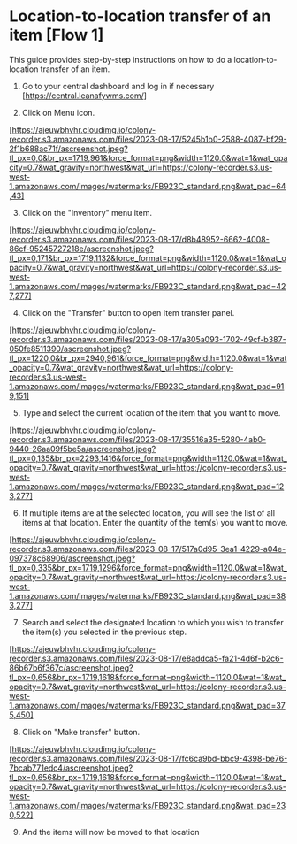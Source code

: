 # Location-to-location transfer of an item [Flow 1]

This guide provides step-by-step instructions on how to do a location-to- location transfer of an item.

1. Go to your central dashboard and log in if necessary [https://central.leanafywms.com/]


2. Click on Menu icon.

[https://ajeuwbhvhr.cloudimg.io/colony-recorder.s3.amazonaws.com/files/2023-08-17/5245b1b0-2588-4087-bf29-2f1b688ac71f/ascreenshot.jpeg?tl_px=0,0&br_px=1719,961&force_format=png&width=1120.0&wat=1&wat_opacity=0.7&wat_gravity=northwest&wat_url=https://colony-recorder.s3.us-west-1.amazonaws.com/images/watermarks/FB923C_standard.png&wat_pad=64,43]


3. Click on the "Inventory" menu item.

[https://ajeuwbhvhr.cloudimg.io/colony-recorder.s3.amazonaws.com/files/2023-08-17/d8b48952-6662-4008-86cf-95245727218e/ascreenshot.jpeg?tl_px=0,171&br_px=1719,1132&force_format=png&width=1120.0&wat=1&wat_opacity=0.7&wat_gravity=northwest&wat_url=https://colony-recorder.s3.us-west-1.amazonaws.com/images/watermarks/FB923C_standard.png&wat_pad=427,277]


4. Click on the "Transfer" button to open Item transfer panel.

[https://ajeuwbhvhr.cloudimg.io/colony-recorder.s3.amazonaws.com/files/2023-08-17/a305a093-1702-49cf-b387-050fe8511390/ascreenshot.jpeg?tl_px=1220,0&br_px=2940,961&force_format=png&width=1120.0&wat=1&wat_opacity=0.7&wat_gravity=northwest&wat_url=https://colony-recorder.s3.us-west-1.amazonaws.com/images/watermarks/FB923C_standard.png&wat_pad=919,151]


5. Type and select the current location of the item that you want to move.

[https://ajeuwbhvhr.cloudimg.io/colony-recorder.s3.amazonaws.com/files/2023-08-17/35516a35-5280-4ab0-9440-26aa09f5be5a/ascreenshot.jpeg?tl_px=0,135&br_px=2293,1416&force_format=png&width=1120.0&wat=1&wat_opacity=0.7&wat_gravity=northwest&wat_url=https://colony-recorder.s3.us-west-1.amazonaws.com/images/watermarks/FB923C_standard.png&wat_pad=123,277]


6. If multiple items are  at the selected location, you will see the list of all items at that location. Enter the quantity of the item(s) you want to move. 

[https://ajeuwbhvhr.cloudimg.io/colony-recorder.s3.amazonaws.com/files/2023-08-17/517a0d95-3ea1-4229-a04e-097378c68906/ascreenshot.jpeg?tl_px=0,335&br_px=1719,1296&force_format=png&width=1120.0&wat=1&wat_opacity=0.7&wat_gravity=northwest&wat_url=https://colony-recorder.s3.us-west-1.amazonaws.com/images/watermarks/FB923C_standard.png&wat_pad=383,277]


7. Search and select the designated location to which you wish to transfer the item(s) you selected in the previous step.

[https://ajeuwbhvhr.cloudimg.io/colony-recorder.s3.amazonaws.com/files/2023-08-17/e8addca5-fa21-4d6f-b2c6-86b67b6f367c/ascreenshot.jpeg?tl_px=0,656&br_px=1719,1618&force_format=png&width=1120.0&wat=1&wat_opacity=0.7&wat_gravity=northwest&wat_url=https://colony-recorder.s3.us-west-1.amazonaws.com/images/watermarks/FB923C_standard.png&wat_pad=375,450]


8. Click on "Make transfer" button.

[https://ajeuwbhvhr.cloudimg.io/colony-recorder.s3.amazonaws.com/files/2023-08-17/fc6ca9bd-bbc9-4398-be76-7bcab771edc4/ascreenshot.jpeg?tl_px=0,656&br_px=1719,1618&force_format=png&width=1120.0&wat=1&wat_opacity=0.7&wat_gravity=northwest&wat_url=https://colony-recorder.s3.us-west-1.amazonaws.com/images/watermarks/FB923C_standard.png&wat_pad=230,522]


9. And the items will now be moved to that location 



